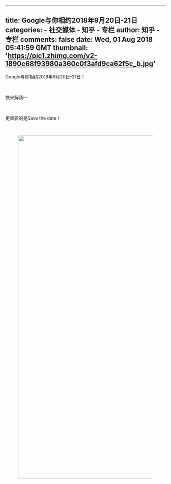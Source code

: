 
---
title: Google与你相约2018年9月20日-21日
categories: 
    - 社交媒体
    - 知乎 - 专栏
author: 知乎 - 专栏
comments: false
date: Wed, 01 Aug 2018 05:41:59 GMT
thumbnail: 'https://pic1.zhimg.com/v2-1890c68f93980a360c0f3afd9ca62f5c_b.jpg'
---

<div>   
<p>Google与你相约2018年9月20日-21日！</p><p class="ztext-empty-paragraph"><br></p><p>快来解锁～</p><p class="ztext-empty-paragraph"><br></p><p>更重要的是Save the date！</p><p class="ztext-empty-paragraph"><br></p><figure data-size="normal"><img src="https://pic1.zhimg.com/v2-1890c68f93980a360c0f3afd9ca62f5c_b.jpg" data-caption data-size="normal" data-rawwidth="1080" data-rawheight="1728" class="origin_image zh-lightbox-thumb" width="1080" data-original="https://pic1.zhimg.com/v2-1890c68f93980a360c0f3afd9ca62f5c_r.jpg" referrerpolicy="no-referrer"></figure><p></p>  
</div>
            